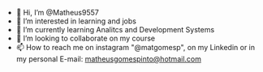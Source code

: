 - 👋 Hi, I’m @Matheus9557
- 👀 I’m interested in learning and jobs
- 🌱 I’m currently learning Analitcs and Development Systems
- 💞️ I’m looking to collaborate on my course
- 📫 How to reach me on instagram "@matgomesp", on my Linkedin or in my personal E-mail: matheusgomespinto@hotmail.com

<!---
Matheus9557/Matheus9557 is a ✨ special ✨ repository because its `README.md` (this file) appears on your GitHub profile.
You can click the Preview link to take a look at your changes.
--->
